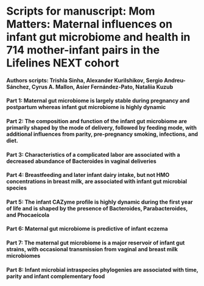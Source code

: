 # Scripts for manuscript: Mom Matters: Maternal influences on infant gut microbiome and health in 714 mother-infant pairs in the Lifelines NEXT cohort 

#### Authors scripts: Trishla Sinha, Alexander Kurilshikov, Sergio Andreu-Sánchez, Cyrus A. Mallon, Asier Fernández-Pato, Nataliia Kuzub

#### Part 1: Maternal gut microbiome is largely stable during pregnancy and postpartum whereas infant gut microbiome is highly dynamic

#### Part 2: The composition and function of the infant gut microbiome are primarily shaped by the mode of delivery, followed by feeding mode, with additional influences from parity, pre-pregnancy smoking, infections, and diet.

#### Part 3: Characteristics of a complicated labor are associated with a decreased abundance of Bacteroides in vaginal deliveries

#### Part 4: Breastfeeding and later infant dairy intake, but not HMO concentrations in breast milk, are associated with infant gut microbial species

#### Part 5: The infant CAZyme profile is highly dynamic during the first year of life and is shaped by the presence of Bacteroides, Parabacteroides, and Phocaeicola

#### Part 6: Maternal gut microbiome is predictive of infant eczema 

#### Part 7: The maternal gut microbiome is a major reservoir of infant gut strains, with occasional transmission from vaginal and breast milk microbiomes

#### Part 8: Infant microbial intraspecies phylogenies are associated with time, parity and infant complementary food
